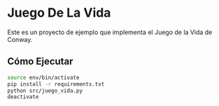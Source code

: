 # Juego De La Vida

Este es un proyecto de ejemplo que implementa el Juego de la Vida de Conway.

## Cómo Ejecutar

```bash
source env/bin/activate
pip install -r requirements.txt
python src/juego_vida.py
deactivate
```
